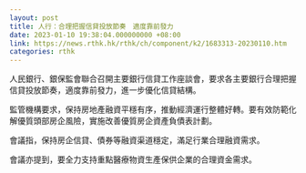 ```yaml
---
layout: post
title: 人行：合理把握信貸投放節奏　適度靠前發力
date: 2023-01-10 19:38:04.000000000 +08:00
link: https://news.rthk.hk/rthk/ch/component/k2/1683313-20230110.htm
categories: rthk
---
```


人民銀行、銀保監會聯合召開主要銀行信貸工作座談會，要求各主要銀行合理把握信貸投放節奏，適度靠前發力，進一步優化信貸結構。

監管機構要求，保持房地產融資平穩有序，推動經濟運行整體好轉。要有效防範化解優質頭部房企風險，實施改善優質房企資產負債表計劃。

會議指，保持房企信貸、債券等融資渠道穩定，滿足行業合理融資需求。

會議亦提到，要全力支持重點醫療物資生產保供企業的合理資金需求。
